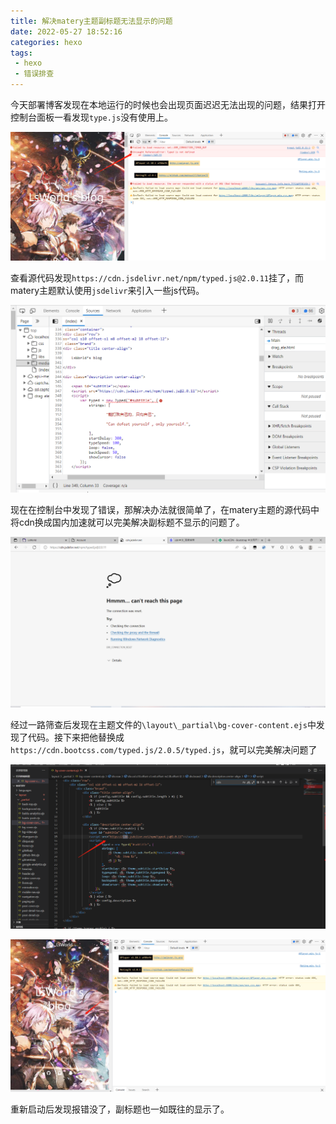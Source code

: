 ```yaml
---
title: 解决matery主题副标题无法显示的问题
date: 2022-05-27 18:52:16
categories: hexo
tags:
 - hexo
 - 错误排查
---
```




今天部署博客发现在本地运行的时候也会出现页面迟迟无法出现的问题，结果打开控制台面板一看发现`type.js`没有使用上。



![bug](解决matery主题副标题无法显示的问题.assets/bug.png)



查看源代码发现`https://cdn.jsdelivr.net/npm/typed.js@2.0.11`挂了，而matery主题默认使用`jsdelivr`来引入一些js代码。



![](解决matery主题副标题无法显示的问题.assets/bug2.png)



现在在控制台中发现了错误，那解决办法就很简单了，在matery主题的源代码中将cdn换成国内加速就可以完美解决副标题不显示的问题了。



![](解决matery主题副标题无法显示的问题.assets/bug3.png)



经过一路筛查后发现在主题文件的`\layout\_partial\bg-cover-content.ejs`中发现了代码。接下来把他替换成`https://cdn.bootcss.com/typed.js/2.0.5/typed.js`，就可以完美解决问题了



![](解决matery主题副标题无法显示的问题.assets/bug4.png)



![](解决matery主题副标题无法显示的问题.assets/bug5.png)

重新启动后发现报错没了，副标题也一如既往的显示了。





